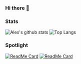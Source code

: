 ### Hi there 👋

<!--
**salemalex11/salemalex11** is a ✨ _special_ ✨ repository because its `README.md` (this file) appears on your GitHub profile.

Here are some ideas to get you started:

- 🔭 I’m currently working on ...
- 🌱 I’m currently learning ...
- 👯 I’m looking to collaborate on ...
- 🤔 I’m looking for help with ...
- 💬 Ask me about ...
- 📫 How to reach me: ...
- 😄 Pronouns: ...
- ⚡ Fun fact: ...
-->

### Stats
![Alex's github stats](https://github-readme-stats.vercel.app/api?username=salemalex11&show_icons=true&count_private=true&include_all_commits=true&theme=dark)
![Top Langs](https://github-readme-stats.vercel.app/api/top-langs/?username=salemalex11&layout=compact&langs_count=10&theme=dark)


### Spotlight
[![ReadMe Card](https://github-readme-stats.vercel.app/api/pin/?username=salemalex11&repo=mentAlly&theme=dark)](https://github.com/salemalex11/mentAlly)
[![ReadMe Card](https://github-readme-stats.vercel.app/api/pin/?username=salemalex11&repo=social-connect&theme=dark)](https://github.com/salemalex11/social-connect)
